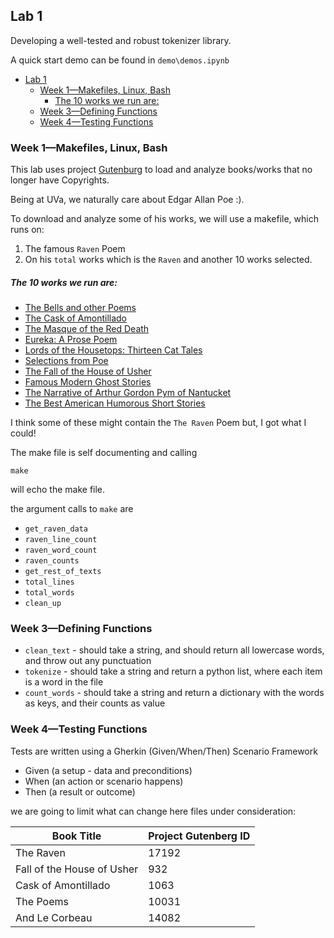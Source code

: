 ## Lab 1 

Developing a well-tested and robust tokenizer library. 

A quick start demo can be found in `demo\demos.ipynb`


<!-- TOC -->
  * [Lab 1](#lab-1-)
    * [Week 1—Makefiles, Linux, Bash](#week-1makefiles-linux-bash)
        * [The 10 works we run are:](#the-10-works-we-run-are)
    * [Week 3—Defining Functions](#week-3defining-functions)
    * [Week 4—Testing Functions](#week-4testing-functions)
<!-- TOC -->


### Week 1—Makefiles, Linux, Bash

This lab uses project [Gutenburg](https://www.gutenberg.org/ebooks/1065)
to load and analyze books/works that no longer have Copyrights. 

Being at UVa, we naturally care about Edgar Allan Poe :).

To download and analyze some of his works, we will use a makefile, which runs on:
1) The famous `Raven` Poem
2) On his `total` works which is the `Raven` and another 10 works selected.

##### The 10 works we run are:

  * [The Bells and other Poems](https://gutenberg.org/cache/epub/50852/pg50852.txt)
  * [The Cask of Amontillado](https://gutenberg.org/cache/epub/1063/pg1063.txt)
  * [The Masque of the Red Death](https://gutenberg.org/cache/epub/1064/pg1064.txt)
  * [Eureka: A Prose Poem](https://gutenberg.org/cache/epub/32037/pg32037.txt)
  * [Lords of the Housetops: Thirteen Cat Tales](https://gutenberg.org/cache/epub/30092/pg30092.txt)
  * [Selections from Poe](https://gutenberg.org/cache/epub/8893/pg8893.txt)
  * [The Fall of the House of Usher](https://gutenberg.org/cache/epub/932/pg932.txt)
  * [Famous Modern Ghost Stories](https://gutenberg.org/cache/epub/15143/pg15143.txt)
  * [The Narrative of Arthur Gordon Pym of Nantucket](https://gutenberg.org/cache/epub/51060/pg51060.txt)
  * [The Best American Humorous Short Stories](https://gutenberg.org/cache/epub/10947/pg10947.txt)

I think some of these might contain the `The Raven` Poem but, I got what I could!

The make file is self documenting and calling
```shell
make 
```
will echo the make file.

the argument calls to `make` are 
* `get_raven_data`
* `raven_line_count`
* `raven_word_count`
* `raven_counts`
* `get_rest_of_texts`
* `total_lines`
* `total_words`
* `clean_up`

### Week 3—Defining Functions

  * `clean_text` - should take a string, and should return all lowercase words, and throw out any punctuation
  * `tokenize` - should take a string and return a python list, where each item is a word in the file
  * `count_words` - should take a string and return a dictionary with the words as keys, and their counts as value

### Week 4—Testing Functions

Tests are written using a Gherkin (Given/When/Then) Scenario Framework

* Given (a setup - data and preconditions)
* When (an action or scenario happens)
* Then (a result or outcome)


we are going to limit what can change here
files under consideration:


| Book Title                 | Project Gutenberg ID |
|----------------------------|----------------------|
| The Raven                  | 17192                |
| Fall of the House of Usher | 932                  |
| Cask of Amontillado        | 1063                 |
| The Poems                  | 10031                |
| And Le Corbeau             | 14082                |

